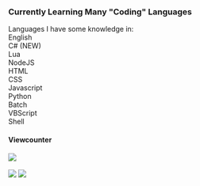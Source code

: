 ### Currently Learning Many "Coding" Languages
Languages I have some knowledge in:\
  English\
  C# (NEW)\
  Lua\
  NodeJS\
  HTML\
  CSS\
  Javascript\
  Python\
  Batch\
  VBScript\
  Shell

#### Viewcounter
![](https://profile-counter.glitch.me/coolgoagle/count.svg)\
<br>
![](https://github-readme-stats.vercel.app/api?username=coolgoagle&show_icons=true&theme=radical)
![](https://gpvc.arturio.dev/coolgoagle)
